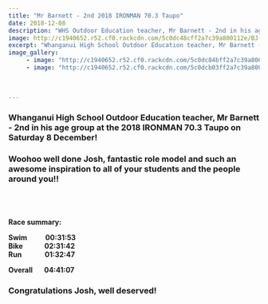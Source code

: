 ```yaml
---
title: "Mr Barnett - 2nd 2018 IRONMAN 70.3 Taupo"
date: 2018-12-08
description: "WHS Outdoor Education teacher, Mr Barnett - 2nd in his age group at the Half Ironman in Taupo on Saturday..."
image: http://c1940652.r52.cf0.rackcdn.com/5c0dc48cff2a7c39a800112e/BJ-Taupo-Half-Ironman-8-dec-280-2018.jpg
excerpt: "Whanganui High School Outdoor Education teacher, Mr Barnett - 2nd in his age group at the Half Ironman in Taupo on Saturday 8 December!"
image_gallery:
     - image: "http://c1940652.r52.cf0.rackcdn.com/5c0dc84bff2a7c39a8001130/BJ-image-of-ironman-taupo.jpg"
     - image: "http://c1940652.r52.cf0.rackcdn.com/5c0dcb03ff2a7c39a8001132/BJ-love-taupo-sign.jpg"
    
    
    
---
```


<h3>Whanganui High School Outdoor Education teacher, Mr Barnett - 2nd in his age group at the 2018 IRONMAN 70.3 Taupo on Saturday 8 December!</h3>
<h3>Woohoo well done Josh, fantastic role model and such an awesome inspiration to all of your students and the people around you!!<br /><br /></h3>
<p><strong><br /></strong></p>
<p><strong>Race summary:</strong></p>
<p><strong>Swim&nbsp; &nbsp; &nbsp; &nbsp; &nbsp; &nbsp;00:31:53</strong><br /><strong>Bike&nbsp; &nbsp; &nbsp; &nbsp; &nbsp; &nbsp; &nbsp;02:31:42</strong><br /><strong>Run&nbsp; &nbsp; &nbsp; &nbsp; &nbsp; &nbsp; &nbsp; 01:32:47</strong></p>
<p><strong>Overall&nbsp; &nbsp; &nbsp; &nbsp;04:41:07</strong></p>
<h3><span>Congratulations Josh, well deserved!</span></h3>


